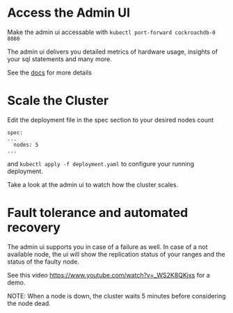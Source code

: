 
# Access the Admin UI

Make the admin ui accessable with  `kubectl port-forward cockroachdb-0 8080`

The admin ui delivers you detailed metrics of hardware usage, insights of your sql statements and many more.

See the [docs](https://github.com/cockroachdb/cockroach/blob/master/cloud/kubernetes/README.md#accessing-the-admin-ui) for more details

# Scale the Cluster

Edit the deployment file in the spec section to your desired nodes count

```
spec:
...
  nodes: 5
...
```

and `kubectl apply -f deployment.yaml` to configure your running deployment.

Take a look at the admin ui to watch how the cluster scales.

# Fault tolerance and automated recovery

The admin ui supports you in case of a failure as well. In case of a not available node, the ui will show the replication status of your ranges and the status of the faulty node.

See this video https://www.youtube.com/watch?v=_WS2K8QKjxs for a demo.

NOTE: When a node is down, the cluster waits 5 minutes before considering the node dead.

